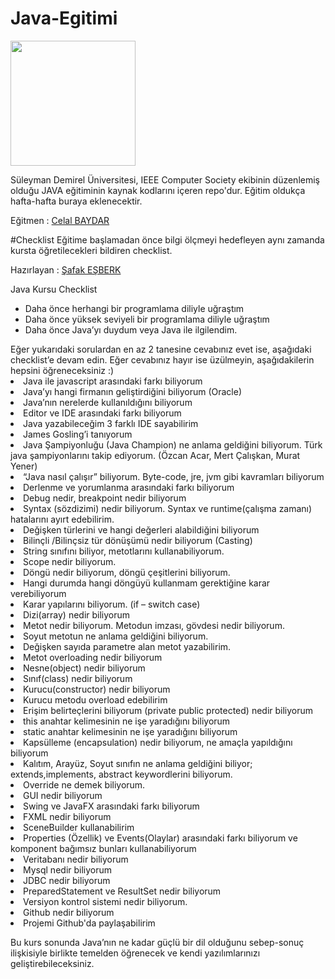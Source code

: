 # Java-Egitimi
<img src="https://scontent-frt3-1.xx.fbcdn.net/hphotos-xfp1/v/l/t1.0-9/12313857_570764486405261_7947730540214458500_n.jpg?oh=ad2aa5d4e1219240f875cc64bab766b6&oe=5708B2DC" width="200">

Süleyman Demirel Üniversitesi, IEEE Computer Society ekibinin düzenlemiş olduğu JAVA eğitiminin kaynak kodlarını içeren repo'dur. 
Eğitim oldukça hafta-hafta buraya eklenecektir. 

Eğitmen :  <a href="https://www.github.com/celalbaydar" target="_blank">Celal BAYDAR </a>

#Checklist
Eğitime başlamadan önce bilgi ölçmeyi hedefleyen aynı zamanda kursta öğretilecekleri bildiren checklist. </br>

Hazırlayan :  <a href="https://www.github.com/safakesberk" target="_blank">Şafak EŞBERK</a>

Java Kursu Checklist

<ul>
<li>	Daha önce herhangi bir programlama diliyle uğraştım</li>
<li>	Daha önce yüksek seviyeli bir programlama diliyle uğraştım</li>
<li>	Daha önce Java’yı duydum veya Java ile ilgilendim.</li>
</ul>
Eğer yukarıdaki sorulardan en az 2 tanesine cevabınız evet ise, aşağıdaki checklist’e devam edin. Eğer cevabınız hayır ise üzülmeyin, aşağıdakilerin hepsini öğreneceksiniz :)

<li>	Java ile javascript arasındaki farkı biliyorum</li>
<li>Java’yı hangi firmanın geliştirdiğini biliyorum (Oracle) </li>
<li>Java’nın nerelerde kullanıldığını biliyorum</li>
<li>Editor ve IDE arasındaki farkı biliyorum</li>
<li>Java yazabileceğim 3 farklı IDE sayabilirim </li>
<li>James Gosling’i tanıyorum</li>
<li>Java Şampiyonluğu (Java Champion) ne anlama geldiğini biliyorum. Türk java şampiyonlarını takip ediyorum. (Özcan Acar, Mert Çalışkan, Murat Yener)</li>

<li>	“Java nasıl çalışır” biliyorum. Byte-code, jre, jvm gibi kavramları biliyorum</li>
<li>	Derlenme ve yorumlanma arasındaki farkı biliyorum</li>
<li>	Debug nedir, breakpoint nedir biliyorum</li>
<li>	Syntax (sözdizimi) nedir biliyorum. Syntax ve runtime(çalışma zamanı) hatalarını ayırt edebilirim.</li>


<li>	Değişken türlerini ve hangi değerleri alabildiğini biliyorum</li>
<li>	Bilinçli /Bilinçsiz tür dönüşümü nedir biliyorum (Casting) </li>
<li>	String sınıfını biliyor, metotlarını kullanabiliyorum.</li>
<li>	Scope nedir biliyorum.</li>
<li>	Döngü nedir biliyorum, döngü çeşitlerini biliyorum. </li>
<li>	Hangi durumda hangi döngüyü kullanmam gerektiğine karar verebiliyorum</li>
<li>	Karar yapılarını biliyorum. (if – switch case) </li>
<li>	Dizi(array) nedir biliyorum</li>
<li>	Metot nedir biliyorum. Metodun imzası, gövdesi nedir biliyorum. </li>
<li>	Soyut metotun ne anlama geldiğini biliyorum.</li>
<li>	Değişken sayıda parametre alan metot yazabilirim.</li>
<li>	Metot overloading nedir biliyorum</li>


<li>	Nesne(object) nedir biliyorum</li>
<li>	Sınıf(class) nedir biliyorum</li>
<li>	Kurucu(constructor) nedir biliyorum</li>
<li>	Kurucu metodu overload edebilirim</li>
<li>	Erişim belirteçlerini biliyorum (private public protected) nedir biliyorum</li>
<li>	this anahtar kelimesinin ne işe yaradığını biliyorum</li>
<li>	static anahtar kelimesinin ne işe yaradığını biliyorum</li>
<li>	Kapsülleme (encapsulation) nedir biliyorum, ne amaçla yapıldığını biliyorum</li>
<li>	Kalıtım, Arayüz, Soyut sınıfın ne anlama geldiğini biliyor; extends,implements, abstract keywordlerini biliyorum.</li>
<li>	Override ne demek biliyorum. </li>


<li>	GUI nedir biliyorum</li>
<li>	Swing ve JavaFX arasındaki farkı biliyorum</li>
<li>	FXML nedir biliyorum</li>
<li>	SceneBuilder kullanabilirim</li>
<li>	Properties (Özellik) ve Events(Olaylar) arasındaki farkı biliyorum ve komponent bağımsız bunları kullanabiliyorum</li>


<li>	Veritabanı nedir biliyorum</li>
<li>	Mysql nedir biliyorum</li>
<li>	JDBC nedir biliyorum</li>
<li>	PreparedStatement ve ResultSet nedir biliyorum</li>


<li>	Versiyon kontrol sistemi nedir biliyorum. </li>
<li>	Github nedir biliyorum</li>
<li>	Projemi Github'da paylaşabilirim </li>

Bu kurs sonunda Java’nın ne kadar güçlü bir dil olduğunu  sebep-sonuç ilişkisiyle birlikte temelden öğrenecek ve kendi yazılımlarınızı geliştirebileceksiniz.
 

 





